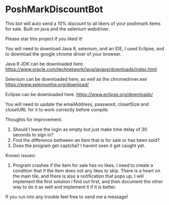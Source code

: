 # PoshMarkDiscountBot  
This bot will auto send a 10% discount to all likers of your poshmark items for sale.  Built on java and the selenium webdriver.

Please star this project if you liked it!

You will need to download Java 8, selenium, and an IDE, I used Eclipse, and to download the google chrome driver of your browser.

Java 8 JDK can be downloaded here.
https://www.oracle.com/technetwork/java/javase/downloads/index.html

Selenium can be downloaded here, as well as the chromedriver.exe
https://www.seleniumhq.org/download/

Eclipse can be downloaded here.
https://www.eclipse.org/downloads/

You will need to update the emailAddress, password, closetSize and closetURL for it to work correctly before compile.

Thoughts for improvement.  

1. Should I leave the login as empty but just make time delay of 30 seconds to sign in?
2. Find the difference bettween an item that is for sale or has been sold?
3. Does the program get captcha? I havent seen it get caught yet.

Known issues:
1.  Program crashes if the item for sale has no likes.  I need to create a condition that if the item does not any likes to skip.  There is a heart on the main tile, and there is also a notification that pops up.  I will implement the first solution i find out first, and then document the other way to do it as well and implement it if it is better.

If you run into any trouble feel free to send me a message!
